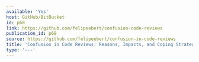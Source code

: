 ```yaml
---
available: 'Yes'
host: GitHub/BitBucket
id: p68
link: https://github.com/felipeebert/confusion-code-reviews
publication_id: p68
source: https://github.com/felipeebert/confusion-in-code-reviews
title: 'Confusion in Code Reviews: Reasons, Impacts, and Coping Strategies'
type: '---'
---
```

